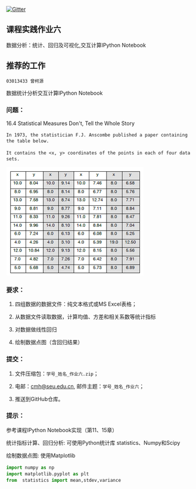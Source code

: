 [![Gitter](https://badges.gitter.im/Py03013052/Students2016.svg)](https://gitter.im/Py03013052/Students2016?utm_source=badge&utm_medium=badge&utm_campaign=pr-badge)

## 课程实践作业六

 数据分析：统计、回归及可视化,交互计算IPython Notebook  

## 推荐的工作 

	03013433 曾柯源  

数据统计分析交互计算IPython Notebook 

### 问题：

16.4 Statistical Measures Don't, Tell the Whole Story 

    In 1973, the statistician F.J. Anscombe published a paper containing the table below. 

    It contains the <x, y> coordinates of the points in each of four data sets.
    
 ![数据表](./table.png)
 
### 要求：

1. 四组数据的数据文件：纯文本格式或MS Excel表格；

2. 从数据文件读取数据，计算均值、方差和相关系数等统计指标

3. 对数据做线性回归

4. 绘制数据点图（含回归结果）

### 提交：

1. 文件压缩包：`学号_姓名_作业六.zip`；

2. 电邮：cmh@seu.edu.cn, 邮件主题：`学号_姓名_作业六`；

3. 推送到GitHub仓库。

### 提示：

参考课程IPython Notebook实现（第11、15章）

统计指标计算、回归分析: 可使用Python统计库 statistics、Numpy和Scipy

绘制数据点图: 使用Matplotlib

```python
import numpy as np
import matplotlib.pyplot as plt
from  statistics import mean,stdev,variance
```

      
